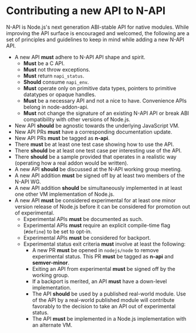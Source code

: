 # Contributing a new API to N-API

N-API is Node.js's next generation ABI-stable API for native modules.
While improving the API surface is encouraged and welcomed, the following are
a set of principles and guidelines to keep in mind while adding a new
N-API API.

* A new API **must** adhere to N-API API shape and spirit.
    * **Must** be a C API.
    * **Must** not throw exceptions.
    * **Must** return `napi_status`.
    * **Should** consume `napi_env`.
    * **Must** operate only on primitive data types, pointers to primitive
      datatypes or opaque handles.
    * **Must** be a necessary API and not a nice to have. Convenience APIs
      belong in node-addon-api.
    * **Must** not change the signature of an existing N-API API  or break
      ABI compatibility with other versions of Node.js.
* New API **should** be agnostic towards the underlying JavaScript VM.
* New API PRs **must** have a corresponding documentation update.
* New API PRs **must** be tagged as **n-api**.
* There **must** be at least one test case showing how to use the API.
* There **should** be at least one test case per interesting use of the API.
* There **should** be a sample provided that operates in a realistic way
    (operating how a real addon would be written).
* A new API **should** be discussed at the N-API working group meeting.
* A new API addition **must** be signed off by at least two members of
    the N-API WG.
* A new API addition **should** be simultaneously implemented in at least
    one other VM implementation of Node.js.
* A new API **must** be considered experimental for at least one minor
    version release of Node.js before it can be considered for promotion out
    of experimental.
    * Experimental APIs **must** be documented as such.
    * Experimental APIs **must** require an explicit compile-time flag
      (`#define`) to be set to opt-in.
    * Experimental APIs **must** be considered for backport.
    * Experimental status exit criteria **must** involve at least the
      following:
        * A new PR **must** be opened in `nodejs/node` to remove experimental
          status. This PR **must** be tagged as **n-api** and **semver-minor**.
        * Exiting an API from experimental **must** be signed off by the
          working group.
        * If a backport is merited, an API **must** have a down-level
          implementation.
        * The API **should** be used by a published real-world module. Use of
          the API by a real-world published module will contribute favorably
          to the decision to take an API out of experimental status.
        * The API **must** be implemented in a Node.js implementation with an
          alternate VM.
